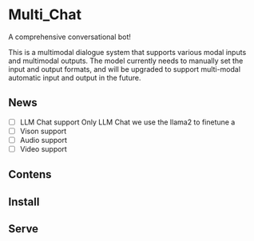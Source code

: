 # Multi_Chat
A comprehensive conversational bot!

This is a multimodal dialogue system that supports various modal inputs and multimodal outputs. The model currently needs to manually set the input and output formats, and will be upgraded to support multi-modal automatic input and output in the future.

## News
- [ ] LLM Chat support
  Only LLM Chat we use the llama2 to finetune a 
- [ ] Vison support
- [ ] Audio support
- [ ] Video support
  
## Contens 

## Install

## Serve




